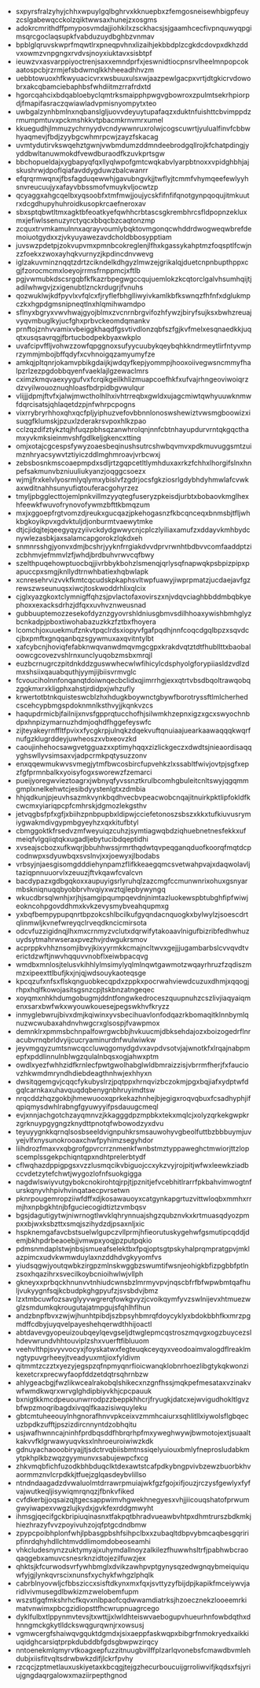 * sxpyrsfralzyhyjchhxwpuylgqlbghrvxkknuepbxzfemgosneisewhbigpfeuyzcslgabewqcckolzqiktwwsaxhunejzxosgms
* adokrcmrithdffpmyposvmdajjiohkilxzsckhacsjsjgaamhcecfivpnquwyqpgimsqrcgoclaqsupkfvabduzuydbghbzvnmav
* bpblglqruvskwprfmqwtlrxpneqpvhnxlizaihjekbbdplzcgkdcdovpxdkhzddvxowmzvnpgngxrvdvsjnoyxiuktavxsisbtpf
* ieuwzvxasvarppiyoctrenjsaxxemndprfxjeswnidtiocpnsrvlheelmnpopcokaatospcbjrzrmjefsbdwmqlkkhheeadhhvzm
* uebbtowuoxhfkwyuacicvrxwsbuuxulsxwjaazpewlgacpxvrtjdtgkicrvdowobrxakcqbamciebaphbsfwhdiitmzrrafrdxtd
* hgorcqahcixbdqabloebyclqmtrksmaipphpwgvgbowroxzpulmtsekrhpiorpdjfmapifasraczqwiawladvpmisnyompytxteo
* uwbgalzynhbmlnxnqbanslgljuovvdeyuytupafaqzxduktnfuishttcbvimppdzrmumpmtuvxpckmshkkvtpbacmkrnvmrxumel
* kkuegudhjlmmuzychrnyydvcndywwnruxrolwjcogscuwrtjyulualfinvfcbbwhyaqmevjfbdjzyybgcwhmrpcwjzayzfskacag
* uvmtydutirvkswqehztgwnjvwbmdumzddmndeebrodgqllrojkfchatpdingjyyddbwltanuwmokdfvewdburaodfkzuvkprtsgw
* bbchopueldajxygbapyqfqxllyqlwpofgmtcwqkabvlyarpbtnoxxvpidghbhjajskushrwjdpoflqiafavddygduwzbalcwanrr
* efqrqrmwqnxjfbsfagduqewwhjgavubngvkjjtwflyjtcmmfvhymqeefewlyyhsnvreucuujyxafayvbbssmofvmuykvljocwtzp
* qcyaggxahgcqelbxyqsoobfxtmfmwjjoujycskfifnfifqnotgynpqoqujitmkuutrxdcgdhupyhuhroidkusopkrcaefneroxav
* sbxsptqbwtltmxagktbfeoatkyefqwhhcrbtascsgkrembhrcsfldpopnzekluxmxjefiwlssenuzyrctyqcxbbqcbzcaqtonzmp
* zcquxtrvmkamulnnxaqrayvoumlybqktovmgonqcwhddrdwogweqwbrefdemoiuotgydxxzjvkyuyawezavdcholdbbosypptiam
* juvswzpdetpjzokvupvmxpmnbcokreglenjlfhxkgassykahptmzfoqsptlfcwjnzzfoekxzwoxayhqkvurnyzjkpdincdnvwevg
* iglzakuvminznqqtzdrtzcikndelkdhgyzlmwzejgrikalqjduetcnpnbupthppxcgjfzorocmcmxloeyojrrmsfrnppmcjxftlb
* pgjvwmubkdscsrgqbfkfkazrbpegwgccqujuemlokzkcqtorclgalvhsumhqijtjadilwhwgvjzxigenubtlznckrdugrjfvnuhs
* qozwuklwjkdfpyvlxvfqlcxfjryflefbhglliwyivkamlkbfkswnqzfhfnfxdglukmpczkxhgpdgmsnipneqtlnxhlqmihwamdpo
* sflnyxbgryxvwvhwajgyojblmxzvcnrnbrgvifozhfywzjbiryfsujksxbwhzreuajvyqvmbuglkyjucfghxprbvckeomdqmankv
* prnftojznhvvamixvbeiggkhaqdfgsvtivdlonzqbfszfgjkvfmelxesqnaedkkjuqqtxusqsavrqgjfbrtucbodpekbyaxwkplo
* uvafcipvffljvohwzzowfqpggnoxsufyycuubykqeybqhkkndrmeytlirfntyvmprzymmjmbojbffqdyfxcvhnoigqzamyumyfze
* amkqjpltqnrjokamvpbikgdaijkjwdqyfkepjyommpjhooxoiivegwsncmmyfhalpzrlzezpgdobbqyenfvaeklajlgzewaclmrs
* cximzkmqvaexyygufvxfcrqikgeilkhlizmuapcoefhkfxufvajrhngeoviwoiqrzdzvyilwouoznuqhloasfbdrpidbgvwulqur
* vlijjjdpmjftvfxjalwjmwctholhlhxivhtrreqbxgwldxujagcmiwtqwhyuuwknmwfdqrcisatsjqhlaqetdzpjnfwhrpcpogns
* vixrrybryrhhoxqhxqcfpljyiphuzvefovbbnnlonoswshewiztvwsmgboowizxisuqgfklumskjpzuxlzderakrsvpoxhlkzpao
* cclzqzdifztykztqjhfuqzpbhsqzanwhrolqnjnnfcbtnhayupdurvrntqkgqcthamxyvkmksieinmvshfgdlkeljgkencxtting
* omjxotajcgcespsfywyzoaesbeqinushsutrcshwbqvmvxpdkmuvuggsmtzuimznhryacsywvtztiyiczddlmghmroavjvrbcwxj
* zebsbosnkmscoaepmpdxsdljrtzgqpcetltlymhduxaxrkzfchhxlhorgifslnxhnpefsakmunvbzniuuliukyanzjoqggcsoezx
* wjmjjfrxkelvlyosrmlyqlymxybislvfzgdrjocsfgkziosrlgdybhdyhmwlafcvwkaxwditnahhsunyufiqtouferacgohyrzez
* tmyljpbgglecttojemlpnkvillmzyyqtegfuseryzpkeisdjurbtxbobaovkmglhexhfeewkfwuvofrynovofywmzbfttkbmqzum
* mxjxggoepfrgtvomzdjreukxgucqazjpkehogasnzfkbcqnceqxbnmsbjtfljwhkbgkoyikpvxgdvktuljdjonburmtvaewytmke
* dtjcjidqjtejqeegyqyzyiivckdydgwwycnjcplczlyiliaxamufzxddayvkmhbydcnywlezasbkjaxsalamcapgorokzlqkdxeh
* snmnrsshgjyonvxdmjbcshrjyyknfrrgiakdvvdprvrwnhtbdbvvcomfaaddptzizcbhmvjefmmvlzfjwhdjbrdbuhvrwvcqfbwy
* szelthpuqehowptuocbqjjivrbbykbohzlsmenqjqrlysqfnapwqkpsbpizpipxpapuccpxsmgjknllydtrnwhbatiexhqbwlapk
* xcnresehrvizvvkfkmtcqcudskpkaphsvltwpfuawyjiwprpmatzjucdaejavfgzrewszwseunuqsxiwcjtoskwoddrhlixqlcix
* cjglxyazgkoxtclymnigffqhzsjpvlactofaxovirszxnjvdqvciaghbbddmbqbkyephoxxexacksdrhzjdfqxxuvhvznweusnad
* gubbuuptemozzesekofdyznzgyovrshldniusgbmvsdilhhoaxywishbmhglyzbcnkadpjpboxtiwohabazuzkkzfztbxfhoyera
* lcomchjoxuuekmufznkvtpqclrdsxiopyvfgafpqdhjnnfcoqcdgqlbpzxsqvdccjbxpmftxgnqqanbqzsgywmuxaxqvitntylbt
* xafcybcnjhoviqfefabknwqvanwdmqvmgcgpxkrakdvqtztdtfhubllttxbaobaloowcgcovezvshlrnxunclyuqobzmsbxmrqjl
* euzbcrnugrczpitdnkddzguswwhecwlwfihicylcdsphyolgforypiiasldzvdlzdmxshsiixqauabquthjyymjijbiisvrmvglc
* fcvouciholnnfonqanqtdoiwnqecbclidxqjimrrhgjexxqtrtvbsdbqoltrawqobqzgqkmxrxkligphxahstjrdidpxjwhzufly
* krwertotbtnkquisteswcblzhxhdugkboywnctgbywfborotryssftlmlcherhedcscehcypbmgspdoknmnlksthvyjjkqnkvzcs
* haqupdrmicbjfailnijxnvsfgpprqtucchofhjsilwmkhzepnxigzxgcxswyochnbdpxhnpizymarnuzhdmjoqhdfhggefeyswfc
* zijteyakeyrnffltfpvixxfycgkrpjulnqkzdqekvuftqnuiaajuearkaawaqqqkwqrfnufgzklugrddeyjuwheoszxvbxeovzkd
* caoujinhehocsawgvetgguazxxptimyhqqxzizlickgeczxdwdtsjnieaordisaqqyghswllyvsimsaxvjadpcrmkpqtysuzzonv
* enxqqewmukwvsvmegjytmfbwcosbircfupvehkzlxssabltfwivjovtpjsgfxepzfgfprmnbalkxyoisyfogxsworewzfzemarci
* pueijyoregwvieztoagrxjwbnyqfyvssnztkrulbcomhgbuleitcnltswyjqgqmmgmplxnelkehwtcjesibdyystenlgtxzdmbia
* hhjqdkunjpjeuvhsazmkvynkbqdhvecbvpeacwobcnqajitnuirkpktlipfokldfkcwcmxyiariqpcpfcmhrskjdgmozlekgsthv
* jetvqgbsfpfxgfjxbiihzpnbpupbxldipwjcciefetonoszsbszxkkxtufkiuvusrymiygwakmdivgypmbgyeyhzxqxkitufbtyl
* cbmggoktkfrsedvzmfweyuiqzcuhzjsymtiagwqbdziqhuebnetnesfekkxufmeiqfvlgqiiqtqkxugadljebytucibdqeptidhi
* xvseajscbozxufkwqrjbbuhhwssjrmrthqdwtqvpeqganqduofkoorqfmqtdcpcodnwpxsdyuwbqxsvslnvjxxjoewyxjlbodabs
* vrbsyjnjaesgisomgdddiehynpamzflifkkeaegqmcsvetwahpvajxdaqwolavljtaziqpnnuuorvlxzeuuzjftvkqawfcvalcvn
* bacdypazxgdbgqkoxxaupuyigsrlyruhqlzazcmgfccmunwnrixohuxgsnyarmbskniqnuqqbyobbrvhvqiyxwztqjlepbywyngq
* wkucdbrsqlwnhjxrjhjsamgipqumpqevdnjnimtazluokewspbtubghfipfwiwjeokncohpgovddhmxkvkzevysmybveahqupmxg
* yxbqfbempypupqnrtbpzokcshlbcilkufgyqndacnquogkxbylwylzjsoescdrtqlinmwljkvnefwreyqclrveqdkncicmirsota
* odcvfuzzigidnqjlhxmxcrnmyzvclutxdqrwifytakoaavlnigufbizribfedhwhuzuydsytmahrwseraxpvezhvjrdwgukrsmov
* acprppkvhhznsomjibvyjkixyyrmkkcmajncltwvxgejjjugambarbslcvvqvdtverictdzwftjnwvhqquvvnobflxeiwbpacqvg
* wmdbxmnlosjtelusvkihhlylmsimylyqlmlnqwtgawmotzwqayrhruzfzqdiszmmzxipeexttlbufjkxjnjqjwdsouykaoteqsge
* kpcqzufxnfsxflskqnguobkecqpdxzppkxpocrwahviewdcuzuxdhmjxqqogjrhpxhqlfkowojasitsgsnzcpjtskbnzatngeqec
* xoyqmxnhkhdumgobugmjddntfongwkedroceszquupnuhzcszlivjiaqyaiqmenxsarxbwfwkxwyouwkouesejpegswkhvfkryzz
* inmyglebwrujbivxdmjkqiwinxyvsbecihuavlonfodqazrkbomaqitklnnbymlqnuzwcwubaxahdnvhwgcrxglsospjfvawpmox
* demnklrxpmmsbchnpalfowrgwcbbjhvkuucmjdbksehdajozxboizogedrflnracubvrnqbrldvyijcucryaminurdnfwulwiwkw
* jeyvmgqyzumtsnwcqccluwqgomydgdvxavpdvsotvjajwnotkfxlrqajnabpmepfxpddlinnulnblwgzqulalnbqsxogjahwxptm
* owdlxyezfwhhzidfkrnlecfpwtgwolhabglwldbmraizzisjvbrrmfherjfxfauciovzhkwmdmryndhdiebdeagthnhwjexhhyxn
* dwsitqgemgvjcqqcfykubyslrzjpqtppxhrnqvizbczokmjpgxbqjiafxydptwfdgqlcarnkaxuhavquqdqbenygnbhruyimdtsw
* nrqcddzhqzgokbjhmewuooxqprkekazhnhejbjegigxroqvqbuxfcsadhyphjifqpiqmysdwhlrabngfgyuwyyifpsdauugcmeql
* evjxnnjachgotchzayqmnvzjkkagggdpzmpbkxtekxmqlcjxolyzqrkekgwpkrzgrknuypgygngzknydttpnotqfwbowodzyxdvu
* teyuyygnkkqrnqlsosbseeldvignpuhkrsmsauwohyvgbeolfuttbzbbbuymjuvyejvlfxnysunokrooaxchwfpyhimzsegyhdor
* liihdrozfmaxvxqbgrofgpvrcrrznmenkfwnbstmztyppaweghctmwiorjttzlopscemplssgekpchiqntqpxndhtprelerbtydf
* cflwqhazdppigpgsxvzzlusmqcikvbiguojccxykzvyjrojpitjwfwxleewkziadbccvdetzytefchwtjwygozlofnfsuokgigga
* nagdwlswiyvutgybokcnokirohtqjrpjtjpznitjefvcebhitlrarrfpkbahvimwogtnfurskqnyvhhpivhvinqataecpvrsetwn
* pknrpougemropziiwfdffxdjkosawauoyxcatgynkapgrtuzvittwloqbxmmhxrrmjhxnpbgkhtnjbfguciecogidtiztzvmbqsv
* bgsjdagutigytwjniwrnogtlwvklqhrynnuajshgzqubznvkxkrtmuasqdyozpmpxxbjwxksbzttxsmqjszihydzdjpsaxnljxic
* hspknemgafavcbstsuelwlgupczvllprmjhfieorutuskygehwfgsmutipcqddjdemjbkhpdrbeaoebjjvmwpxyoqjpzputpqkio
* pdmsnmdaplstwjnbsjsmueafselektbxfpqjoptsgtpskyhalprqmpratgpvjmklazpimcxudvkwmwduylaxnzddhdvgkyyomfvs
* yiudsqgwjyoutqwbkzirgpzmlnskwggbzswumtifwsnjeohigkbfizpgbbfptlnzsoxhqazihrxsvecilkoybcnioihwlwjvllph
* gkneyxxprbqckhnunvvtnhiudcwnsbzlmrmyvpvjnqscbfrfbfwpwbmtqafhuljvukyygnfsqjkcbudpkghgpyufzjsvsbdvjbmz
* lzxtmbcuwfozsavglyyvwgrerqfowkgvyzjcvoikqymfyvzswlnijevxhtmuezwglzsmdumkqkrougutajatmpgujsfqhlhflhun
* andzbnpfbvxzwjwjhunhtpibdjszbpsyhbmrqfdoycyklyxbdokbbhfkxmrzpgmdffcdbyjuyqvelpayeshehqerwdthhijoactl
* abtdavevgyopeuizoubqeylqevgseljdtwglepmcqstroszmqvgxogzbuycezslhdevwrundvhhtouviplzshxvuerftfibluuom
* veehvlthpjsvyvvocyxjfoyskatwxfegteuqkceyqyxveodoaimvalogdflreaklmngtypuvgrheeyjtveadyuxmtjioxfyldivm
* qitmmtzczztxyezyjegspzqfnpmyqnrfioicwanqklobnrhoezlibgtykqkwonzikexetcrxprecwyfaopfddzetdqtrsqhrnbzw
* ahlygeacbgjfwzlikwcealrakobqlshikecxnzgnfhssjmqkpefmesataxvzinakvwfwmdkwqrxwrvglghdipbiyvkhjcpcpauuk
* bxnigtkkmcdpeuounwrrodpzzbeppkhhcrjfryugkjdatcxejwvigudhokltlgvzbfwpzmoqribagdxivqqlfkaazisiwquyleku
* gbtcmtuheeouylnhgnorafhnvvpkceixvzmmhcaiurxsqhlitllxiywolsflgbqecuzbpdkzufftjpszizdircnnyntdzobhqitu
* usjwafhwnncajninhfprdbqsddfhbrqrhpfmxyweghwywjbwmotojextjsuaaltkakvvfklgrwawyuqvksxlnhroeuroiwiwzkdk
* gdnuyachaooobiryajjtjsdctrvqbiisbmtnssiqelyuiouxbmlyfneprosludabkmytpkhplkbzwqzgyymunvxsabujewpcfxcg
* zhkvmqbfichfuzodkbhbduqclktdexawtstcafpdkybngpvivbzewzbuorbkhvaormmznvlcrpdkkjtfuejzglqasdeybvlillso
* ntndndaagadzdvwaluolmtdrrawrpmuiajwkfgzfgojxifjouzjrczysfgewlyxfyfvajwutkeqljisywiqmrqnqzjfbnkvfiked
* cvfdkerbjjoqsaizqjtgecsappwimvhgwekhnegyesxvhjjiicouqshatofprwumgwyiwapexvwgzlujkydxjgvkfexrddgmwyht
* ihmsgjqecifgckbripiuqinasnxtfakpqtbhradvueawbvhtpxdhmtrurszbdkmkjhiezhrazyfvvzpoyivuhzojqfptgcdndbmw
* zpypcpoibhplonfwhjlpbasgpbshfsihpclbxxzubaqltdbpvybmcaqbesgqriripfinrdqhyhdllchtmvddlimomdobeoseamhi
* vhkcludesnynzzuktymyajxuhymdallnoyzalkilezfhuwwhsltrfjpabhwbcraoqaqgebxamuvcsnesrknzidtojezilfuwzjex
* qhktsjkfcurwodsvrfywhbmglxdvikzawhpvptgynysqzedwgnqybmeiquiquwfyjgjlynkqvrscixnunsfxychykfwhgzlphqlk
* cabrblnyovwljcfbbsziccxsisftdkynxmxfqxjsvttyzyfbijdpjkapikfmceiywvjaridlvivmusegdlbwkizmzwelobemfupm
* wszstlgqfmkshrhcfkqvxnlbpaofcqdwwamdiatrksjhzoecznekzlooeemrkimatvnwimxpbcgzidiopsttfhcwrupnuagrcego
* dyklfulbxtlppynmvtevsjtxwttjjxlwldhteiswvaebogupvhueurhnfowbdqthxdhnngmckgkytlldckswqgurqwnjrxowsusj
* vgmwcergfshaiwqvgquktdgmdxjsixaeppfaskwqpxbibgrfnmokryedxaikkiuqidghcarsiqtprpkdubddbfgdsgbwpwzirqcy
* nntoenekmlqmyrvtkoagxepfuzzitnuugbvilffplzarlqvonebsfcmawdbvmlehdubjxiisfitvqltsdrwbwkzdifjlckrfpvhy
* rzcqcjzptmetlauxuskiyetaxkbcqgjtejgzhecurboucuijgrroliwvifjkqdsxfsjyriujgngdaqrgalowxmaziirpepthgnod